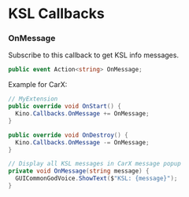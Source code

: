 ﻿# KSL Callbacks

### OnMessage

Subscribe to this callback to get KSL info messages.

```c#
public event Action<string> OnMessage;
```

Example for CarX:

```c#
// MyExtension
public override void OnStart() {
  Kino.Callbacks.OnMessage += OnMessage;
}

public override void OnDestroy() {
  Kino.Callbacks.OnMessage -= OnMessage;
}

// Display all KSL messages in CarX message popup
private void OnMessage(string message) {
  GUICommonGodVoice.ShowText($"KSL: {message}");
}
```